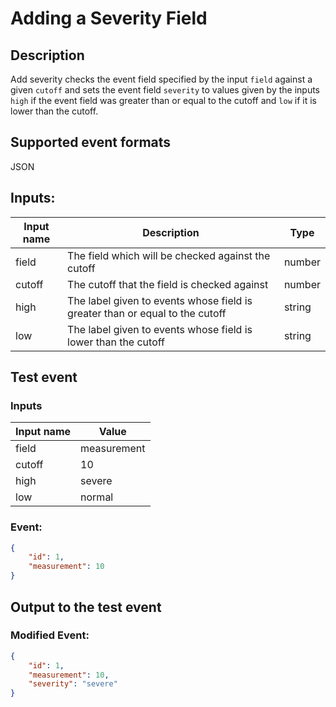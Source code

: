 



# Adding a Severity Field 
## Description
Add severity checks the event field specified by the input `field` against a given `cutoff` and sets the event field `severity` to values given by the inputs `high` if the event field was greater than or equal to the cutoff and `low` if it is lower than the cutoff.
## Supported event formats
JSON 
## Inputs:
Input name | Description | Type
|---|---|---|
| field | The field which will be checked against the cutoff | number |
| cutoff | The cutoff that the field is checked against | number |
| high | The label given to events whose field is greater than or equal to the cutoff | string |
| low | The label given to events whose field is lower than the cutoff | string |
## Test event 

### Inputs
Input name | Value
|---|---|
| field | measurement 
| cutoff | 10 
| high | severe 
| low | normal
### Event:

```json
{
    "id": 1,
    "measurement": 10
}
```

## Output to the test event

### Modified Event:
```json
{
    "id": 1,
    "measurement": 10,
    "severity": "severe"
}
```
